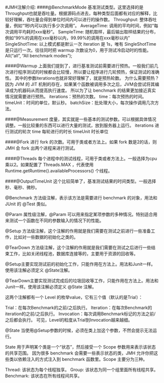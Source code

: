 

#JMH注解介绍:
####@BenchmarkMode
基准测试类型。这里选择的是Throughput也就是吞吐量。根据源码点进去，每种类型后面都有对应的解释，比较好理解，吞吐量会得到单位时间内可以进行的操作数。
    Throughput: 整体吞吐量，例如“1秒内可以执行多少次调用”。
    AverageTime: 调用的平均时间，例如“每次调用平均耗时xxx毫秒”。
    SampleTime: 随机取样，最后输出取样结果的分布，例如“99%的调用在xxx毫秒以内，99.99%的调用在xxx毫秒以内”
    SingleShotTime: 以上模式都是默认一次 iteration 是 1s，唯有 SingleShotTime 是只运行一次。往往同时把 warmup 次数设为0，用于测试冷启动时的性能。
    All(“all”, “All benchmark modes”);
    
####@Warmup
上面我们提到了，进行基准测试前需要进行预热。一般我们前几次进行程序测试的时候都会比较慢，所以要让程序进行几轮预热，保证测试的准确性。
其中的参数iterations也就非常好理解了，就是预热轮数。
为什么需要预热？因为 JVM 的 JIT 机制的存在，如果某个函数被调用多次之后，JVM会尝试将其编译成为机器码从而提高执行速度。
所以为了让 benchmark 的结果更加接近真实情况就需要进行预热。
    iterations：预热的次数。
    time：每次预热的时间。
    timeUnit：时间的单位，默认秒。
    batchSize：批处理大小，每次操作调用几次方法。
    
####@Measurement
度量，其实就是一些基本的测试参数。可以根据具体情况调整。一般比较重的东西可以进行大量的测试，放到服务器上运行。
    iterations 进行测试的轮次
    time 每轮进行的时长
    timeUnit 时长单位

####@Fork
进行 fork 的次数。可用于类或者方法上。如果 fork 数是2的话，则 JMH 会 fork 出两个进程来进行测试。

####@Threads
每个进程中的测试线程，可用于类或者方法上。一般选择为cpu乘以2。如果配置了 Threads.MAX ，代表使用 Runtime.getRuntime().availableProcessors() 个线程。



####@OutputTimeUnit
这个比较简单了，基准测试结果的时间类型。一般选择秒、毫秒、微秒。

@Benchmark
方法级注解，表示该方法是需要进行 benchmark 的对象，用法和 JUnit 的 @Test 类似。

@Param
属性级注解，@Param 可以用来指定某项参数的多种情况。特别适合用来测试一个函数在不同的参数输入的情况下的性能。

@Setup
方法级注解，这个注解的作用就是我们需要在测试之前进行一些准备工作，比如对一些数据的初始化之类的。

@TearDown
方法级注解，这个注解的作用就是我们需要在测试之后进行一些结束工作，比如关闭线程池，数据库连接等的，主要用于资源的回收等。

@Setup主要实现测试前的初始化工作，只能作用在方法上。用法和Junit一样。使用该注解必须定义 @State注解。

@TearDown主要实现测试完成后的垃圾回收等工作，只能作用在方法上。用法和Junit一样。使用该注解必须定义 @State 注解。

这两个注解都有一个 Level 的枚举value，它有三个值（默认的是Trial）：

Trial：在每次Benchmark的之前/之后执行。
Iteration：在每次Benchmark的iteration的之前/之后执行。
Invocation：每次调用Benchmark标记的方法之前/之后都会执行。
可见，Level的粒度从Trial到Invocation越来越细。

@State
当使用@Setup参数的时候，必须在类上加这个参数，不然会提示无法运行。

State 用于声明某个类是一个“状态”，然后接受一个 Scope 参数用来表示该状态的共享范围。 因为很多 benchmark 会需要一些表示状态的类，JMH 允许你把这些类以依赖注入的方式注入到 benchmark 函数里。Scope 主要分为三种。

Thread: 该状态为每个线程独享。
Group: 该状态为同一个组里面所有线程共享。
Benchmark: 该状态在所有线程间共享。